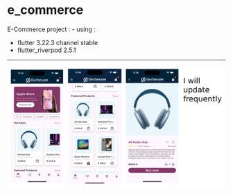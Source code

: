 # e_commerce

E-Commerce project : 
\- using : 
- flutter 3.22.3 channel stable
- flutter_riverpod 2.5.1

---
![image1](assets/readme/readme.png)

